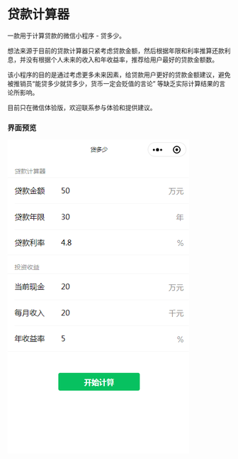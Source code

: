 # 贷款计算器 

一款用于计算贷款的微信小程序 - 贷多少。

想法来源于目前的贷款计算器只紧考虑贷款金额，然后根据年限和利率推算还款利息，并没有根据个人未来的收入和年收益率，推荐给用户最好的贷款金额数。

该小程序的目的是通过考虑更多未来因素，给贷款用户更好的贷款金额建议，避免被推销员“能贷多少就贷多少，货币一定会贬值的言论” 等缺乏实际计算结果的言论所影响。

目前只在微信体验版，欢迎联系参与体验和提供建议。

### 界面预览
![img](preview.PNG)